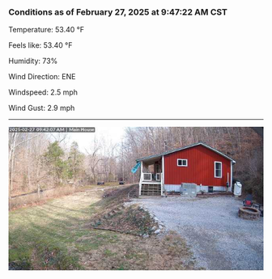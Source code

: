 ### Conditions as of February 27, 2025 at 9:47:22 AM CST 

Temperature: 53.40 &deg;F

Feels like: 53.40 &deg;F

Humidity: 73%

Wind Direction: ENE

Windspeed: 2.5 mph

Wind Gust: 2.9 mph

---

<img src="./images/latest.jpeg"/>

